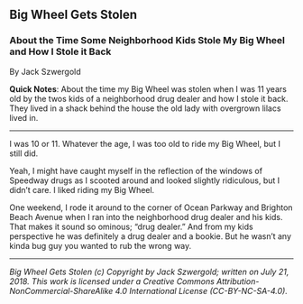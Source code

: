 ## Big Wheel Gets Stolen
### About the Time Some Neighborhood Kids Stole My Big Wheel and How I Stole it Back

By Jack Szwergold

**Quick Notes**: About the time my Big Wheel was stolen when I was 11 years old by the twos kids of a neighborhood drug dealer and how I stole it back. They lived in a shack behind the house the old lady with overgrown lilacs lived in.

***

I was 10 or 11. Whatever the age, I was too old to ride my Big Wheel, but I still did.

Yeah, I might have caught myself in the reflection of the windows of Speedway drugs as I scooted around and looked slightly ridiculous, but I didn’t care. I liked riding my Big Wheel.

One weekend, I rode it around to the corner of Ocean Parkway and Brighton Beach Avenue when I ran into the neighborhood drug dealer and his kids. That makes it sound so ominous; “drug dealer.” And from my kids perspective he was definitely a drug dealer and a bookie. But he wasn’t any kinda bug guy you wanted to rub the wrong way.

***

*Big Wheel Gets Stolen (c) Copyright by Jack Szwergold; written on July 21, 2018. This work is licensed under a Creative Commons Attribution-NonCommercial-ShareAlike 4.0 International License (CC-BY-NC-SA-4.0).*